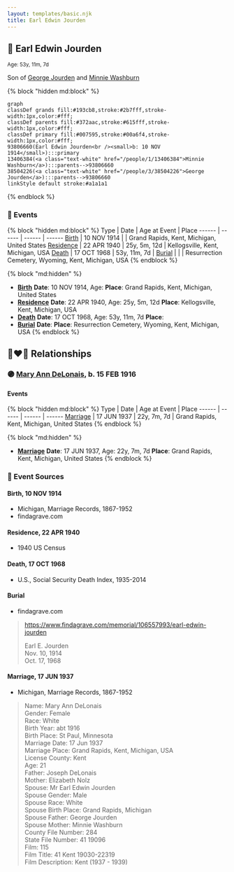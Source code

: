 ```yaml
---
layout: templates/basic.njk
title: Earl Edwin Jourden
---
```

## 🔵 Earl Edwin Jourden
<small>Age: 53y, 11m, 7d</small>

Son of [George Jourden](/people/3/38504226) and [Minnie Washburn](/people/1/13406384)

{% block "hidden md:block" %}
```mermaid
graph
classDef grands fill:#193cb8,stroke:#2b7fff,stroke-width:1px,color:#fff;
classDef parents fill:#372aac,stroke:#615fff,stroke-width:1px,color:#fff;
classDef primary fill:#007595,stroke:#00a6f4,stroke-width:1px,color:#fff;
93806660(Earl Edwin Jourden<br /><small>b: 10 NOV 1914</small>):::primary
13406384(<a class="text-white" href="/people/1/13406384">Minnie Washburn</a>):::parents-->93806660
38504226(<a class="text-white" href="/people/3/38504226">George Jourden</a>):::parents-->93806660
linkStyle default stroke:#a1a1a1
```
{% endblock %}

### 📆 Events

{% block "hidden md:block" %}
Type | Date | Age at Event | Place
------ | ------ | ------ | ------
[Birth](#event-event-2) | 10 NOV 1914 |  | Grand Rapids, Kent, Michigan, United States
[Residence](#event-event-0) | 22 APR 1940 | 25y, 5m, 12d | Kellogsville, Kent, Michigan, USA
[Death](#event-event-4) | 17 OCT 1968 | 53y, 11m, 7d |
[Burial](#event-event-5) |  |  | Resurrection Cemetery, Wyoming, Kent, Michigan, USA
{% endblock %}

{% block "md:hidden" %}
- **[Birth](#event-event-2)**
**Date**: 10 NOV 1914, Age:
**Place**: Grand Rapids, Kent, Michigan, United States
- **[Residence](#event-event-0)**
**Date**: 22 APR 1940, Age: 25y, 5m, 12d
**Place**: Kellogsville, Kent, Michigan, USA
- **[Death](#event-event-4)**
**Date**: 17 OCT 1968, Age: 53y, 11m, 7d
**Place**:
- **[Burial](#event-event-5)**
**Date**:
**Place**: Resurrection Cemetery, Wyoming, Kent, Michigan, USA
{% endblock %}

## 👩‍❤️‍👨 Relationships

### 🟣 [Mary Ann DeLonais](/people/3/38006988), b. 15 FEB 1916

#### Events

{% block "hidden md:block" %}
Type | Date | Age at Event | Place
------ | ------ | ------ | ------
[Marriage](#event-family-0-event-0) | 17 JUN 1937 | 22y, 7m, 7d | Grand Rapids, Kent, Michigan, United States
{% endblock %}

{% block "md:hidden" %}
- **[Marriage](#event-family-0-event-0)**
**Date**: 17 JUN 1937, Age: 22y, 7m, 7d
**Place**: Grand Rapids, Kent, Michigan, United States
{% endblock %}

### 📰 Event Sources

#### <a id="event-event-2"></a> Birth, 10 NOV 1914
* Michigan, Marriage Records, 1867-1952
* findagrave.com

#### <a id="event-event-0"></a> Residence, 22 APR 1940
* 1940 US Census

#### <a id="event-event-4"></a> Death, 17 OCT 1968
* U.S., Social Security Death Index, 1935-2014

#### <a id="event-event-5"></a> Burial
* findagrave.com
>   
  > https://www.findagrave.com/memorial/106557993/earl-edwin-jourden  
  >   
  > Earl E. Jourden  
  > Nov. 10, 1914  
  > Oct. 17, 1968
#### <a id="event-family-0-event-0"></a> Marriage, 17 JUN 1937
* Michigan, Marriage Records, 1867-1952
>   
  > Name: Mary Ann DeLonais  
  > Gender: Female  
  > Race: White  
  > Birth Year: abt 1916  
  > Birth Place: St Paul, Minnesota  
  > Marriage Date: 17 Jun 1937  
  > Marriage Place: Grand Rapids, Kent, Michigan, USA  
  > License County: Kent  
  > Age: 21  
  > Father: Joseph DeLonais  
  > Mother: Elizabeth Nolz  
  > Spouse: Mr Earl Edwin Jourden  
  > Spouse Gender: Male  
  > Spouse Race: White  
  > Spouse Birth Place: Grand Rapids, Michigan  
  > Spouse Father: George Jourden  
  > Spouse Mother: Minnie Washburn  
  > County File Number: 284  
  > State File Number: 41 19096  
  > Film: 115  
  > Film Title: 41 Kent 19030-22319  
  > Film Description: Kent (1937 - 1939)
